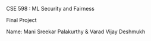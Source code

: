 CSE 598 : ML Security and Fairness

Final Project

Name: Mani Sreekar Palakurthy & Varad Vijay Deshmukh

